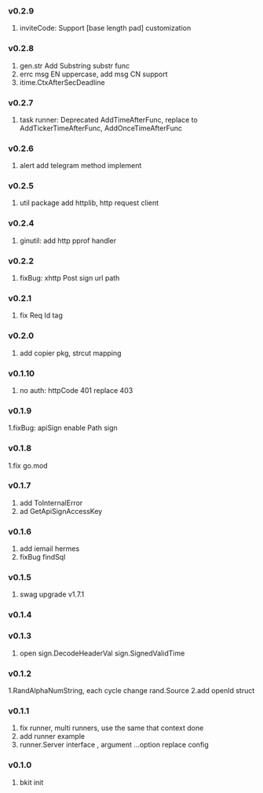 ### v0.2.9
1. inviteCode: Support [base length pad] customization
### v0.2.8
1. gen.str Add Substring  substr func
2. errc msg EN uppercase, add msg CN support
3. itime.CtxAfterSecDeadline
### v0.2.7
1. task runner: Deprecated AddTimeAfterFunc, replace to AddTickerTimeAfterFunc, AddOnceTimeAfterFunc
### v0.2.6
1. alert add telegram method implement
### v0.2.5
1. util package add httplib, http request client
### v0.2.4
1. ginutil: add http pprof handler
### v0.2.2
1. fixBug: xhttp Post sign url path
### v0.2.1
1. fix Req Id tag

### v0.2.0
1. add copier pkg, strcut mapping

### v0.1.10
1. no auth: httpCode 401 replace 403
### v0.1.9
1.fixBug: apiSign enable Path sign
### v0.1.8
1.fix go.mod
### v0.1.7
1. add ToInternalError
2. ad GetApiSignAccessKey
### v0.1.6
1. add iemail hermes
2. fixBug findSql
### v0.1.5
1. swag upgrade v1.7.1

### v0.1.4

### v0.1.3
1. open sign.DecodeHeaderVal sign.SignedValidTime
### v0.1.2
1.RandAlphaNumString, each cycle change rand.Source
2.add openId struct
### v0.1.1
1. fix runner, multi runners, use the same that context done
2. add runner example
3. runner.Server interface , argument ...option replace config

### v0.1.0
1. bkit init
